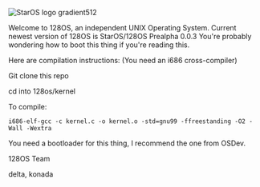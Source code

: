 ![StarOS logo gradient512](https://avatars.githubusercontent.com/u/179967275?s=400&u=6c9b057e9f17ac51d42c932d06e1f4b376e67118&v=4)

Welcome to 128OS, an independent UNIX Operating System.
Current newest version of 128OS is StarOS/128OS Prealpha 0.0.3
You're probably wondering how to boot this thing if you're reading this.


Here are compilation instructions:
(You need an i686 cross-compiler)

Git clone this repo

cd into 128os/kernel

To compile:

`i686-elf-gcc -c kernel.c -o kernel.o -std=gnu99 -ffreestanding -O2 -Wall -Wextra`

You need a bootloader for this thing, I recommend the one from OSDev.

128OS Team

delta, konada
